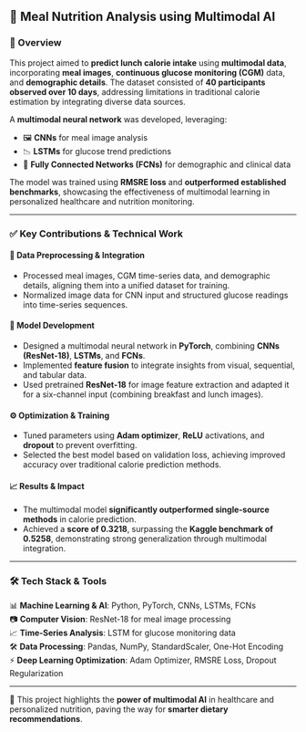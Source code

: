 ## 🧠 Meal Nutrition Analysis using Multimodal AI  

### 📌 Overview
This project aimed to **predict lunch calorie intake** using **multimodal data**, incorporating **meal images**, **continuous glucose monitoring (CGM)** data, and **demographic details**. The dataset consisted of **40 participants observed over 10 days**, addressing limitations in traditional calorie estimation by integrating diverse data sources.

A **multimodal neural network** was developed, leveraging:
- 🖼️ **CNNs** for meal image analysis  
- 📉 **LSTMs** for glucose trend predictions  
- 🧾 **Fully Connected Networks (FCNs)** for demographic and clinical data

The model was trained using **RMSRE loss** and **outperformed established benchmarks**, showcasing the effectiveness of multimodal learning in personalized healthcare and nutrition monitoring.

---

### ✅ Key Contributions & Technical Work

#### 🔧 Data Preprocessing & Integration
- Processed meal images, CGM time-series data, and demographic details, aligning them into a unified dataset for training.  
- Normalized image data for CNN input and structured glucose readings into time-series sequences.

#### 🧠 Model Development
- Designed a multimodal neural network in **PyTorch**, combining **CNNs (ResNet-18)**, **LSTMs**, and **FCNs**.  
- Implemented **feature fusion** to integrate insights from visual, sequential, and tabular data.  
- Used pretrained **ResNet-18** for image feature extraction and adapted it for a six-channel input (combining breakfast and lunch images).

#### ⚙️ Optimization & Training
- Tuned parameters using **Adam optimizer**, **ReLU** activations, and **dropout** to prevent overfitting.  
- Selected the best model based on validation loss, achieving improved accuracy over traditional calorie prediction methods.

#### 📈 Results & Impact
- The multimodal model **significantly outperformed single-source methods** in calorie prediction.  
- Achieved a **score of 0.3218**, surpassing the **Kaggle benchmark of 0.5258**, demonstrating strong generalization through multimodal integration.

---

### 🛠 Tech Stack & Tools

📊 **Machine Learning & AI**: Python, PyTorch, CNNs, LSTMs, FCNs  
📷 **Computer Vision**: ResNet-18 for meal image processing  
📈 **Time-Series Analysis**: LSTM for glucose monitoring data  
🛠 **Data Processing**: Pandas, NumPy, StandardScaler, One-Hot Encoding  
⚡ **Deep Learning Optimization**: Adam Optimizer, RMSRE Loss, Dropout Regularization  

---

🚀 This project highlights the **power of multimodal AI** in healthcare and personalized nutrition, paving the way for **smarter dietary recommendations**.
